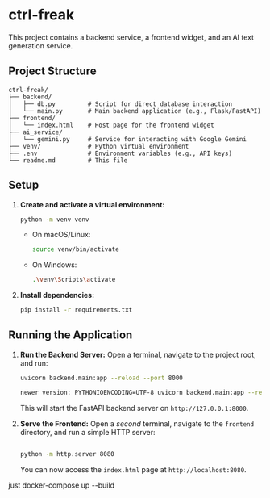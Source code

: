 # ctrl-freak

This project contains a backend service, a frontend widget, and an AI text generation service.

## Project Structure
```
ctrl-freak/
├── backend/
│   ├── db.py         # Script for direct database interaction
│   └── main.py       # Main backend application (e.g., Flask/FastAPI)
├── frontend/
│   └── index.html    # Host page for the frontend widget
├── ai_service/
│   └── gemini.py     # Service for interacting with Google Gemini
├── venv/             # Python virtual environment
├── .env              # Environment variables (e.g., API keys)
└── readme.md         # This file
```

## Setup

1.  **Create and activate a virtual environment:**
    ```bash
    python -m venv venv
    ```
    *   On macOS/Linux:
        ```bash
        source venv/bin/activate
        ```
    *   On Windows:
        ```bash
        .\venv\Scripts\activate
        ```

2.  **Install dependencies:**
    ```bash
    pip install -r requirements.txt
    ```

## Running the Application

1.  **Run the Backend Server:**
    Open a terminal, navigate to the project root, and run:
    ```bash
    uvicorn backend.main:app --reload --port 8000

    newer version: PYTHONIOENCODING=UTF-8 uvicorn backend.main:app --reload --port 8000
    ```
    This will start the FastAPI backend server on `http://127.0.0.1:8000`.

2.  **Serve the Frontend:**
    Open a *second* terminal, navigate to the `frontend` directory, and run a simple HTTP server:
    ```bash

    python -m http.server 8080
    ```
    You can now access the `index.html` page at `http://localhost:8080`.


just docker-compose up --build